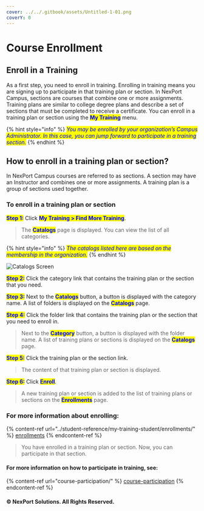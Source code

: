 ```yaml
---
cover: ../../.gitbook/assets/Untitled-1-01.png
coverY: 0
---
```


# Course Enrollment

## Enroll in a Training

As a first step, you need to enroll in training. Enrolling in training means you are signing up to participate in that training plan or section. In NexPort Campus, sections are courses that combine one or more assignments. Training plans are similar to college degree plans and describe a set of sections that must be completed to receive a certificate. You can enroll in a training plan or section using the <mark style="color:blue;">**My Training**</mark> menu.

{% hint style="info" %}
_<mark style="color:blue;">You may be enrolled by your organization’s Campus Administrator. In this case, you can jump forward to participate in a training section.</mark>_
{% endhint %}

## How to enroll in a training plan or section?

In NexPort Campus courses are referred to as sections. A section may have an Instructor and combines one or more assignments. A training plan is a group of sections used together.

### **To enroll in a training plan or section**

<mark style="color:blue;">**Step 1:**</mark>  Click <mark style="color:blue;">**My Training > Find More Training**</mark>.

> The <mark style="color:blue;">**Catalogs**</mark> page is displayed. You can view the list of all categories.

{% hint style="info" %}
_<mark style="color:blue;">The catalogs listed here are based on the membership in the organization.</mark>_
{% endhint %}

![Catalogs Screen](https://www.nexportcampus.com/Content/Guides/sweb/Content/Resources/Images/Find\_Training/Training\_Enroll\_550x198.png)

<mark style="color:blue;">**Step 2:**</mark> Click the category link that contains the training plan or the section that you need.

<mark style="color:blue;">**Step 3:**</mark>  Next to the <mark style="color:blue;">**Catalogs**</mark> button, a button is displayed with the category name. A list of folders is displayed on the <mark style="color:blue;">**Catalogs**</mark> page.

<mark style="color:blue;">**Step 4:**</mark>  Click the folder link that contains the training plan or the section that you need to enroll in.

> Next to the <mark style="color:blue;">**Category**</mark> button, a button is displayed with the folder name. A list of training plans or sections is displayed on the <mark style="color:blue;">**Catalogs**</mark> page.

<mark style="color:blue;">**Step 5:**</mark>  Click the training plan or the section link.

> The content of that training plan or section is displayed.

<mark style="color:blue;">**Step 6:**</mark>  Click <mark style="color:blue;">**Enroll**</mark>.

> A new training plan or section is added to the list of training plans or sections on the <mark style="color:blue;">**Enrollments**</mark> page.

### For more information about enrolling:

{% content-ref url="../student-reference/my-training-student/enrollments/" %}
[enrollments](../student-reference/my-training-student/enrollments/)
{% endcontent-ref %}

> You have enrolled in a training plan or section. Now, you can participate in that section.&#x20;

#### For more information on how to participate in training, see:

{% content-ref url="course-participation/" %}
[course-participation](course-participation/)
{% endcontent-ref %}

#### © NexPort Solutions. All Rights Reserved.
